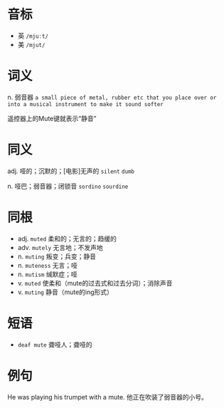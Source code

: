 # 音标

- 英 `/mjuːt/`
- 美 `/mjut/`

# 词义

n. 弱音器
`a small piece of metal, rubber etc that you place over or into a musical instrument to make it sound softer`



遥控器上的Mute键就表示“静音”

# 同义

adj. 哑的；沉默的；[电影]无声的
`silent` `dumb`

n. 哑巴；弱音器；闭锁音
`sordino` `sourdine`

# 同根

- adj. `muted` 柔和的；无言的；趋缓的
- adv. `mutely` 无言地；不发声地
- n. `muting` 叛变；兵变；静音
- n. `muteness` 无言；哑
- n. `mutism` 缄默症；哑
- v. `muted` 使柔和（mute的过去式和过去分词）；消除声音
- v. `muting` 静音（mute的ing形式）

# 短语

- `deaf mute` 聋哑人；聋哑的

# 例句

He was playing his trumpet with a mute.
他正在吹装了弱音器的小号。


